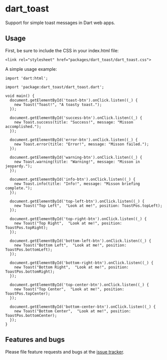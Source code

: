 # dart_toast

Support for simple toast messages in Dart web apps.

## Usage

First, be sure to include the CSS in your index.html file:

    <link rel="stylesheet" href="packages/dart_toast/dart_toast.css">

A simple usage example:

    import 'dart:html';

    import 'package:dart_toast/dart_toast.dart';

    void main() {
      document.getElementById('toast-btn').onClick.listen((_) {
        new Toast("Toast!", "A toasty toast.");
      });

      document.getElementById('success-btn').onClick.listen((_) {
        new Toast.success(title: "Success!", message: "Misson accomplished.");
      });

      document.getElementById('error-btn').onClick.listen((_) {
        new Toast.error(title: "Error!", message: "Misson failed.");
      });

      document.getElementById('warning-btn').onClick.listen((_) {
        new Toast.warning(title: "Warning!", message: "Misson in jeopardy.");
      });

      document.getElementById('info-btn').onClick.listen((_) {
        new Toast.info(title: "Info!", message: "Misson briefing complete.");
      });

      document.getElementById('top-left-btn').onClick.listen((_) {
        new Toast("Top Left",  "Look at me!", position: ToastPos.topLeft);
      });

      document.getElementById('top-right-btn').onClick.listen((_) {
        new Toast("Top Right",  "Look at me!", position: ToastPos.topRight);
      });

      document.getElementById('bottom-left-btn').onClick.listen((_) {
        new Toast("Bottom Left",  "Look at me!", position: ToastPos.bottomLeft);
      });

      document.getElementById('bottom-right-btn').onClick.listen((_) {
        new Toast("Bottom Right",  "Look at me!", position: ToastPos.bottomRight);
      });

      document.getElementById('top-center-btn').onClick.listen((_) {
        new Toast("Top Center",  "Look at me!", position: ToastPos.topCenter);
      });

      document.getElementById('bottom-center-btn').onClick.listen((_) {
        new Toast("Bottom Center",  "Look at me!", position: ToastPos.bottomCenter);
      });
    }

## Features and bugs

Please file feature requests and bugs at the [issue tracker][tracker].

[tracker]: http://example.com/issues/replaceme
